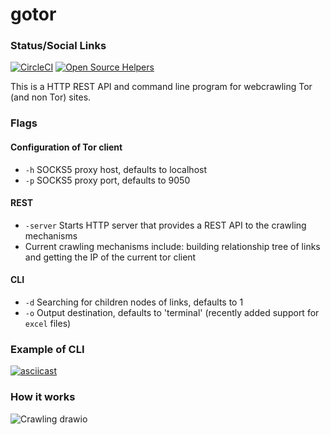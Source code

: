 # gotor

### Status/Social Links
[![CircleCI](https://circleci.com/gh/KingAkeem/gotor.svg?style=svg)](https://circleci.com/gh/KingAkeem/gotor)
[![Open Source Helpers](https://www.codetriage.com/kingakeem/gotor/badges/users.svg)](https://www.codetriage.com/kingakeem/gotor)


This is a HTTP REST API and command line program for webcrawling Tor (and non Tor) sites.

### Flags
#### Configuration of Tor client
- `-h` SOCKS5 proxy host, defaults to localhost
- `-p` SOCKS5 proxy port, defaults to 9050

#### REST
- `-server` Starts HTTP server that provides a REST API to the crawling mechanisms
- Current crawling mechanisms include: building relationship tree of links and getting the IP of the current tor client


#### CLI
- `-d` Searching for children nodes of links, defaults to 1
- `-o` Output destination, defaults to 'terminal' (recently added support for `excel` files)


### Example of CLI

[![asciicast](https://asciinema.org/a/6DdaqGdUywBD0AexurcTXzEv4.svg)](https://asciinema.org/a/6DdaqGdUywBD0AexurcTXzEv4)


### How it works

![Crawling drawio](https://user-images.githubusercontent.com/13573860/132710986-954b626d-5b42-4fc3-820a-737419690f35.png)

